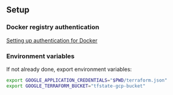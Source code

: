 <!-- setup.md -->
## Setup
### Docker registry authentication

[Setting up authentication for Docker](https://cloud.google.com/artifact-registry/docs/docker/authentication#json-key)

### Environment variables
If not already done, export environment variables:

```bash
export GOOGLE_APPLICATION_CREDENTIALS="$PWD/terraform.json"
export GOOGLE_TERRAFORM_BUCKET="tfstate-gcp-bucket"
```